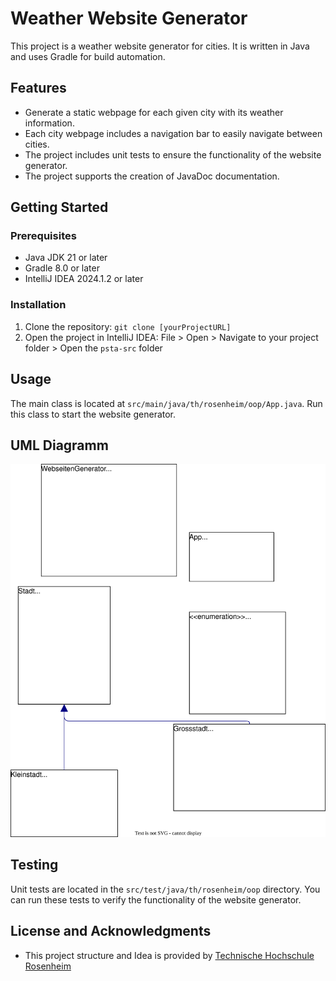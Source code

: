 # Weather Website Generator

This project is a weather website generator for cities. It is written in Java and uses Gradle for build automation.

## Features

- Generate a static webpage for each given city with its weather information.
- Each city webpage includes a navigation bar to easily navigate between cities.
- The project includes unit tests to ensure the functionality of the website generator.
- The project supports the creation of JavaDoc documentation.

## Getting Started

### Prerequisites

- Java JDK 21 or later
- Gradle 8.0 or later
- IntelliJ IDEA 2024.1.2 or later

### Installation

1. Clone the repository: `git clone [yourProjectURL]`
2. Open the project in IntelliJ IDEA: File > Open > Navigate to your project folder > Open the `psta-src` folder

## Usage

The main class is located at `src/main/java/th/rosenheim/oop/App.java`. Run this class to start the website generator.

## UML Diagramm

![UML Diagramm](.pictures/uml.svg)


## Testing

Unit tests are located in the `src/test/java/th/rosenheim/oop` directory. You can run these tests to verify the functionality of the website generator.

## License and Acknowledgments

- This project structure and Idea is provided by [Technische Hochschule Rosenheim](https://www.th-rosenheim.de/die-hochschule/fakultaeten/fakultaet-fuer-informatik)